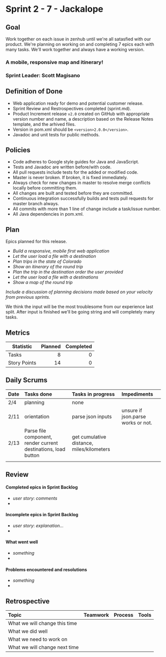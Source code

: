 # Sprint 2 - 7 - Jackalope

## Goal

Work together on each issue in zenhub until we're all satasfied with our product. We're planning on working on and completing 7 epics each with many tasks. We'll work together and always have a working version.

### A mobile, responsive map and itinerary!
### Sprint Leader: Scott Magisano

## Definition of Done

* Web application ready for demo and potential customer release.
* Sprint Review and Restrospectives completed (sprint.md).
* Product Increment release `v2.0` created on GitHub with appropriate version number and name, a description based on the Release Notes template, and the arhived files.
* Version in pom.xml should be `<version>2.0.0</version>`.
* Javadoc and unit tests for public methods.

## Policies

* Code adheres to Google style guides for Java and JavaScript.
* Tests and Javadoc are written before/with code.  
* All pull requests include tests for the added or modified code.
* Master is never broken.  If broken, it is fixed immediately.
* Always check for new changes in master to resolve merge conflicts locally before committing them.
* All changes are built and tested before they are committed.
* Continuous integration successfully builds and tests pull requests for master branch always.
* All commits with more than 1 line of change include a task/issue number.
* All Java dependencies in pom.xml.

## Plan

Epics planned for this release.

* *Build a responsive, mobile first web application*
* *Let the user load a file with a destination*
* *Plan trips in the state of Colorado*
* *Show an itinerary of the round trip*
* *Plan the trip in the destination order the user provided*
* *Let the user load a file with a destinations*
* *Show a map of the round trip*

*Include a discussion of planning decisions made based on your velocity from previous sprints.*

We think the input will be the most troublesome from our experience last split. After input is finished we'll be going string and will completely many tasks.

## Metrics

Statistic | Planned | Completed
--- | ---: | ---:
Tasks |  8   | 0 
Story Points |  14  | 0 

## Daily Scrums

Date | Tasks done  | Tasks in progress | Impediments 
:--- | :--- | :--- | :--- 
2/4 | planning | none | 
2/11 | orientation | parse json inputs | unsure if json.parse works or not.
2/13 | Parse file component, render current destinations, load button |get cumulative distance, miles/kilometers | 
 | | |
 
## Review

#### Completed epics in Sprint Backlog 
* *user story*:  *comments*
* 

#### Incomplete epics in Sprint Backlog 
* *user story*: *explanation...*
*

#### What went well
* *something*
*

#### Problems encountered and resolutions
* *something*
*

## Retrospective

Topic | Teamwork | Process | Tools
:--- | :--- | :--- | :---
What we will change this time |  |  | 
What we did well |  |  | 
What we need to work on |  |  |
What we will change next time |  |  | 
